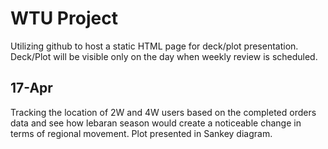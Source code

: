 # WTU Project

Utilizing github to host a static HTML page for deck/plot presentation. Deck/Plot will be visible only on the day when weekly review is scheduled.

## 17-Apr
Tracking the location of 2W and 4W users based on the completed orders data and see how lebaran season would create a noticeable change in terms of regional movement. Plot presented in Sankey diagram.
